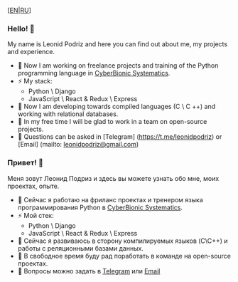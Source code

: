 [[EN](https://github.com/leonidpodriz/leonidpodriz/blob/master/README.md#hello-)|[RU](https://github.com/leonidpodriz/leonidpodriz/blob/master/README.md#%D0%BF%D1%80%D0%B8%D0%B2%D0%B5%D1%82-)]

### Hello! 👋

My name is Leonid Podriz and here you can find out about me, my projects and experience.

- 🔭 Now I am working on freelance projects and training of the Python programming language in [CyberBionic Systematics](https://edu.cbsystematics.com/en).
- ⚡ My stack:
   - Python \ Django
   - JavaScript \ React & Redux \ Express
- 🌱 Now I am developing towards compiled languages (C \ C ++) and working with relational databases.
- 👯 In my free time I will be glad to work in a team on open-source projects.
- 💬 Questions can be asked in [Telegram] (https://t.me/leonidpodriz) or [Email] (mailto: leonidpodriz@gmail.com)

### Привет! 👋

Меня зовут Леонид Подриз и здесь вы можете узнать обо мне, моих проектах, опыте.

- 🔭 Сейчас я работаю на фриланс проектах и тренером языка программирования Python в [CyberBionic Systematics](https://edu.cbsystematics.com/ru).
- ⚡ Мой стек:
  - Python \ Django
  - JavaScript \ React & Redux \ Express
- 🌱 Сейчас я развиваюсь в сторону компилируемых языков (C\C++) и работы с реляционными базами данных.
- 👯 В свободное время буду рад поработать в команде на open-source проектах.
- 💬 Вопросы можно задать в [Telegram](https://t.me/leonidpodriz) или [Email](mailto:leonidpodriz@gmail.com)
